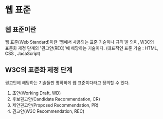 # 웹 표준
## 웹 표준이란
웹 표준(Web Standard)이란 '웹에서 사용되는 표준 기술이나 규칙'을 의미, W3C의 표준화 제정 단계의 '권고안(REC)'에 해당하는 기술이다.
(대표적인 표준 기술 : HTML, CSS , JacaScript)
## W3C의 표준화 제정 단계
권고안에 해당하는 기술들만 명확하게 웹 표준이다라고 정의할 수 있다.
1. 초안(Working Draft, WD)
2. 후보권고안(Candidate Recommendation, CR)
3. 제안권고안(Proposed Recommendation, PR)
4. 권고안(W3C Recommendation, REC)